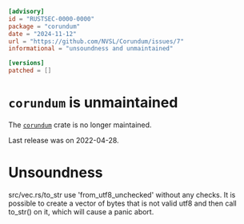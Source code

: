 ```toml
[advisory]
id = "RUSTSEC-0000-0000"
package = "corundum"
date = "2024-11-12"
url = "https://github.com/NVSL/Corundum/issues/7"
informational = "unsoundness and unmaintained"

[versions]
patched = []
```

# `corundum` is unmaintained

The [`corundum`](https://github.com/NVSL/Corundum) crate is no longer maintained.

Last release was on 2022-04-28.

# Unsoundness
src/vec.rs/to_str use 'from_utf8_unchecked' without any checks. It is possible to create a vector of bytes that is not valid utf8 and then call to_str() on it, which will cause a panic abort.